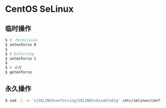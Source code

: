 # CentOS SeLinux

## 临时操作

```bash
$ #　Permissive
$ setenforce 0
$
$ # Enforcing
$ setenforce 1
$
$ # 查看
$ getenforce
```

## 永久操作

```bash
$ sed -i -e 's|SELINUX=enforcing|SELINUX=disabled|g' /etc/selinux/config
```